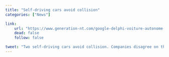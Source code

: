 ```yaml
---
title: "Self-driving cars avoid collision"
categories: ["News"]

link:
    url: "https://www.generation-nt.com/google-delphi-voiture-autonome-collision-actualite-1916540.html"
    dead: false
    follow: false

tweet: "Two self-driving cars avoid collision. Companies disagree on the circumstances. That is an informative article."
---
```

